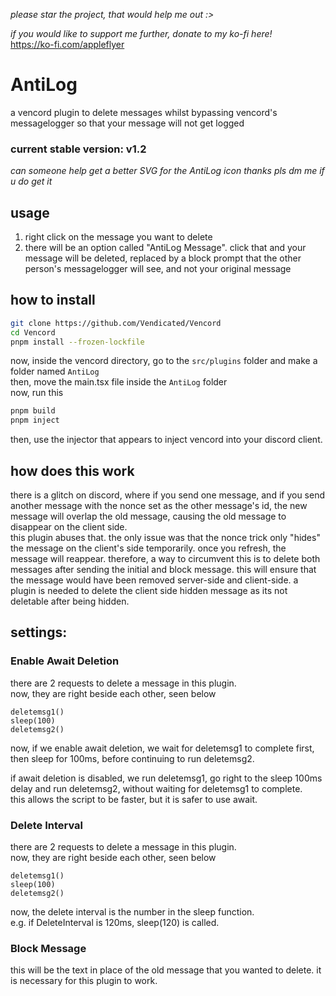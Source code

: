 _please star the project, that would help me out :>_

_if you would like to support me further, donate to my ko-fi here!_ \
https://ko-fi.com/appleflyer

# AntiLog
a vencord plugin to delete messages whilst bypassing vencord's messagelogger so that your message will not get logged

### current stable version: v1.2

*can someone help get a better SVG for the AntiLog icon thanks pls dm me if u do get it*

## usage
1. right click on the message you want to delete
2. there will be an option called "AntiLog Message". click that and your message will be deleted, replaced by a block prompt that the other person's messagelogger will see, and not your original message

## how to install
```sh
git clone https://github.com/Vendicated/Vencord
cd Vencord
pnpm install --frozen-lockfile
```
now, inside the vencord directory, go to the `src/plugins` folder and make a folder named `AntiLog` \
then, move the main.tsx file inside the `AntiLog` folder \
now, run this
```sh
pnpm build
pnpm inject
```
then, use the injector that appears to inject vencord into your discord client.

## how does this work
there is a glitch on discord, where if you send one message, and if you send another message with the nonce set as the other message's id, the new message will overlap the old message, causing the old message to disappear on the client side. \
this plugin abuses that. the only issue was that the nonce trick only "hides" the message on the client's side temporarily. once you refresh, the message will reappear. therefore, a way to circumvent this is to delete both messages after sending the initial and block message. this will ensure that the message would have been removed server-side and client-side. a plugin is needed to delete the client side hidden message as its not deletable after being hidden.

## settings:
### Enable Await Deletion
there are 2 requests to delete a message in this plugin. \
now, they are right beside each other, seen below

```tsx
deletemsg1()
sleep(100)
deletemsg2()
```
now, if we enable await deletion, we wait for deletemsg1 to complete first, then sleep for 100ms, before continuing to run deletemsg2.

if await deletion is disabled, we run deletemsg1, go right to the sleep 100ms delay and run deletemsg2, without waiting for deletemsg1 to complete. \
this allows the script to be faster, but it is safer to use await.

### Delete Interval
there are 2 requests to delete a message in this plugin. \
now, they are right beside each other, seen below

```tsx
deletemsg1()
sleep(100)
deletemsg2()
```
now, the delete interval is the number in the sleep function. \
e.g. if DeleteInterval is 120ms, sleep(120) is called.

### Block Message
this will be the text in place of the old message that you wanted to delete. it is necessary for this plugin to work.
